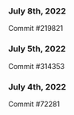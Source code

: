 ### July 8th, 2022

Commit #219821

### July 5th, 2022

Commit #314353


### July 4th, 2022

Commit #72281
